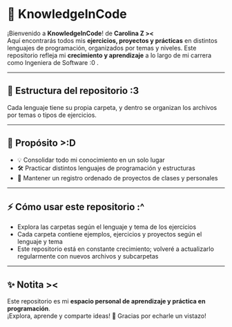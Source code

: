 # 🚀 KnowledgeInCode

¡Bienvenido a **KnowledgeInCode**! de **Carolina Z ><**  
Aquí encontrarás todos mis **ejercicios, proyectos y prácticas** en distintos lenguajes de programación, organizados por temas y niveles. Este repositorio refleja mi **crecimiento y aprendizaje** a lo largo de mi carrera como Ingeniera de Software :0 .

---

## 📂 Estructura del repositorio :3

Cada lenguaje tiene su propia carpeta, y dentro se organizan los archivos por temas o tipos de ejercicios.

---

## 🎯 Propósito >:D

- 💡 Consolidar todo mi conocimiento en un solo lugar  
- 🛠 Practicar distintos lenguajes de programación y estructuras  
- 📖 Mantener un registro ordenado de proyectos de clases y personales  

---

## ⚡ Cómo usar este repositorio :^

- Explora las carpetas según el lenguaje y tema de los ejercicios  
- Cada carpeta contiene ejemplos, ejercicios y proyectos según el lenguaje y tema  
- Este repositorio está en constante crecimiento; volveré a actualizarlo regularmente con nuevos archivos y subcarpetas  

---

## ✨ Notita ><

Este repositorio es mi **espacio personal de aprendizaje y práctica en programación**.  
¡Explora, aprende y comparte ideas! 🙂 Gracias por echarle un vistazo!

